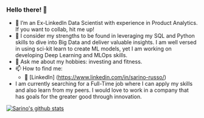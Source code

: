### Hello there! 👋


- 🔭 I’m an Ex-LinkedIn Data Scientist with experience in Product Analytics. If you want to collab, hit me up!
- 🌱 I consider my strengths to be found in leveraging my SQL and Python skills to dive into Big Data and deliver valuable insights. I am well versed in using sci-kit learn to create ML models, yet I am working on developing Deep Learning and MLOps skills.
- 💬 Ask me about my hobbies: investing and fitness.
- 📫 How to find me: 
   - :office: [LinkedIn]
   (https://www.linkedin.com/in/sarino-russo/)
- I am currently searching for a Full-Time job where I can apply my skills and also learn from my peers. I would love to work in a company that has goals for the greater good through innovation.

[![Sarino's github stats](https://github-readme-stats.vercel.app/api?username=sarino5&count_private=true&show_icons=true&theme=radical&hide_rank=false)](https://github.com/sarino5/github-readme-stats)
